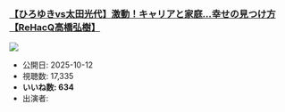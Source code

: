 ### [【ひろゆきvs太田光代】激動！キャリアと家庭…幸せの見つけ方【ReHacQ高橋弘樹】](https://www.youtube.com/watch?v=fau999kvB5o)
[![](https://img.youtube.com/vi/fau999kvB5o/sddefault.jpg)](https://www.youtube.com/watch?v=fau999kvB5o)
-   公開日: 2025-10-12
-   視聴数: 17,335
-   **いいね数: 634**
-   出演者: 
